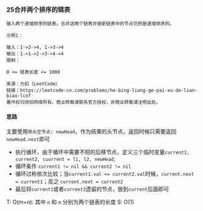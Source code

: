### 25合并两个排序的链表

```
输入两个递增排序的链表，合并这两个链表并使新链表中的节点仍然是递增排序的。

示例1：

输入：1->2->4, 1->3->4
输出：1->1->2->3->4->4
限制：

0 <= 链表长度 <= 1000

来源：力扣（LeetCode）
链接：https://leetcode-cn.com/problems/he-bing-liang-ge-pai-xu-de-lian-biao-lcof
著作权归领扣网络所有。商业转载请联系官方授权，非商业转载请注明出处。
```

#### 思路

主要使用`带头空节点: newHead`，作为结果的头节点，返回时候只需要返回`newHead.next`即可
* 执行循环，由于循环中需要不短的后移节点，定义三个临时变量`current1, current2, cuurrent = l1, l2, newHead`; 
* 循环条件 `current1 != nil && current2 != nil`
* 循环过称依次比较；当`current1.val <= current2.val`时候，`current.next = current1`；反之 `current.next = current2`
* 最后将`current1`或者`current2`遗留的节点，放到`current`后面即可

T: O(m+n): 其中 `n` 和 `m` 分别为两个链表的长度
S: O(1)